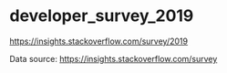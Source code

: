 # developer_survey_2019
https://insights.stackoverflow.com/survey/2019

Data source: https://insights.stackoverflow.com/survey
